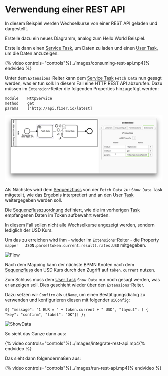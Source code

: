 # Verwendung einer REST API

In diesem Beispiel werden Wechselkurse von einer REST API geladen und
dargestellt.

Erstelle dazu ein neues Diagramm, analog zum Hello World Beispiel.

Erstelle dann einen [Service Task](../../anhang/Glossary.md), um Daten zu laden
und einen [User Task](../../anhang/Glossary.md), um die Daten anzuzeigen:

{% video controls="controls"%}../images/consuming-rest-api.mp4{% endvideo %}

Unter dem `Extensions`-Reiter kann dem [Service Task](../../anhang/Glossary.md)
`Fetch Data` nun gesagt werden, was er tun soll: In diesem Fall eine HTTP REST
API abzurufen. Dazu müssen im `Extension`-Reiter die folgenden Properties
hinzugefügt werden:

```
module    HttpService
method    get
params    ['http://api.fixer.io/latest]
```
![FetchData](../images/fetch-data-rest-api.png)

Als Nächstes wird dem [Sequenzfluss](../../anhang/Glossary.md) von der `Fetch Data` zur `Show Data` Task mitgeteilt, wie
das Ergebnis interpretiert und an den User [Task](../../anhang/Glossary.md)
weitergegeben werden soll.

Die [Sequenzflusszuordnung](../../anhang/Glossary.md) definiert, wie die im
vorherigen [Task](../../anhang/Glossary.md) empfangenen Daten im Token
aufbewahrt werden.

In diesem Fall sollen nicht alle Wechselkurse angezeigt werden, sondern lediglich
der USD Kurs.

Um das zu erreichen wird ihm - wieder im `Extensions`-Reiter - die Property
```mapper   JSON.parse(token.current.result).rates.USD```
mitgegeben.

![Flow](../images/flow-rest-api.png)

Nach dem Mapping kann der nächste BPMN Knoten nach dem
[Sequenzfluss](../../anhang/Glossary.md) den USD Kurs durch den Zugriff auf
`token.current` nutzen.

Zum Schluss muss dem [User Task](../../anhang/Glossary.md) `Show Data` nur noch gesagt werden,
was er anzeigen soll. Dies geschieht wieder über den `Extensions`-Reiter.

Dazu setzen wir `Confirm` als `uiName`, um einen Bestätigungsdialog zu
verwenden und konfigurieren diesen mit folgender `uiConfig`:

```
${ "message": "1 EUR = " + token.current + " USD", "layout": [ { "key": "confirm", "label": "OK"}] };
```

![ShowData](../images/show-data-rest-api.png)

So sieht das Ganze dann aus:

{% video controls="controls"%}../images/integrate-rest-api.mp4{% endvideo %}

Das sieht dann folgendermaßen aus:

{% video controls="controls"%}../images/run-rest-api.mp4{% endvideo %}
